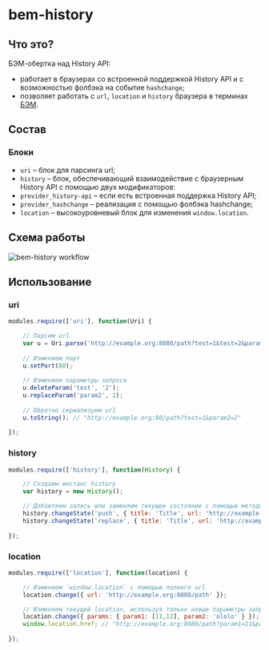 bem-history
===========

## Что это?
БЭМ-обертка над History API:
* работает в браузерах со встроенной поддержкой History API и с возможностью фолбэка на событие `hashchange`;
* позволяет работать с `url`, `location` и `history` браузера в терминах [БЭМ](http://ru.bem.info/).

## Состав

### Блоки
* `uri` – блок для парсинга url;
* `history` – блок, обеспечивающий взаимодействие с браузерным History API с помощью двух модификаторов:
 * `provider_history-api` – если есть встроенная поддержка History API;
 * `provider_hashchange` – реализация с помощью фолбэка hashchange;
* `location` – высокоуровневый блок для изменения `window.location`.

## Схема работы

![bem-history workflow](https://dl.dropboxusercontent.com/u/1122837/bem-history_from-browser.svg)

## Использование

### uri
```js
modules.require(['uri'], function(Uri) {

    // Парсим url
    var u = Uri.parse('http://example.org:8080/path?test=1&test=2&param2=22');
    
    // Изменяем порт
    u.setPort(80);
    
    // Изменяем параметры запроса
    u.deleteParam('test', '2');
    u.replaceParam('param2', 2);
    
    // Обратно сериализуем url
    u.toString(); // "http://example.org:80/path?test=1&param2=2"
    
});
```

### history
```js
modules.require(['history'], function(History) {

    // Создаем инстанс history
    var history = new History();

    // Добавляем запись или заменяем текущее состояние с помощью методов pushState/replaceState
    history.changeState('push', { title: 'Title', url: 'http://example.org:8080/path' });
    history.changeState('replace', { title: 'Title', url: 'http://example.org:8080/path?test=1' });
    
});
```

### location
```js
modules.require(['location'], function(location) {

    // Изменяем `window.location` с помощью полного url
    location.change({ url: 'http://example.org:8080/path' });

    // Изменяем текущий location, используя только новые параметры запроса
    location.change({ params: { param1: [11,12], param2: 'ololo' } });
    window.location.href; // "http://example.org:8080/path?param1=11&param1=12&param2=ololo"
    
});
```
